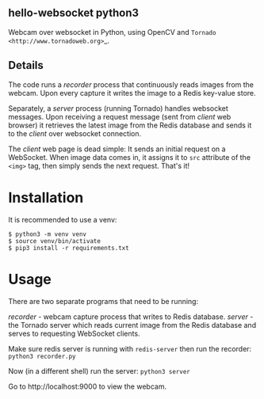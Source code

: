 ## hello-websocket python3

Webcam over websocket in Python, using OpenCV and 
`Tornado <http://www.tornadoweb.org>`_.

## Details

The code runs a *recorder* process that continuously reads images
from the webcam. Upon every capture it writes the image to a Redis
key-value store.

Separately, a *server* process (running Tornado) handles websocket messages. 
Upon receiving a request message (sent from *client* web browser)
it retrieves the latest image from the Redis database and sends it 
to the *client* over websocket connection.

The *client* web page is dead simple: 
It sends an initial request on a WebSocket.
When image data comes in, it assigns it to ``src`` attribute of the
``<img>`` tag, then simply sends the next request. That's it!

# Installation
It is recommended to use a venv:
```
$ python3 -m venv venv
$ source venv/bin/activate
$ pip3 install -r requirements.txt
```

# Usage
There are two separate programs that need to be running:

*recorder* - webcam capture process that writes to Redis database.
*server* - the Tornado server which reads current image from 
   the Redis database and serves to requesting WebSocket clients.

Make sure redis server is running with `redis-server` then run the recorder:
```python3 recorder.py```

Now (in a different shell) run the server:
```python3 server```
   
Go to http://localhost:9000 to view the webcam.
